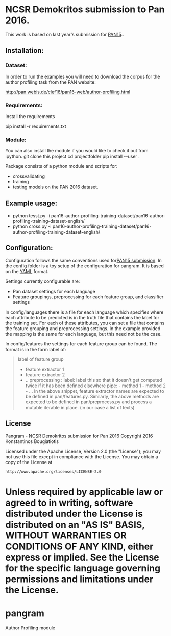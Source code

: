 # NCSR Demokritos submission to Pan 2016.
This work is  based on last year's submission for [PAN15](https://github.com/iit-Demokritos/pangram)..

## Installation:

### Dataset:
In order to run the examples you will need to download the corpus for the author profiling task
from the PAN website:

http://pan.webis.de/clef16/pan16-web/author-profiling.html

### Requirements:

Install the requirements 

pip install -r requirements.txt

### Module:

You can also install the module if you would like to check it out from ipython.
git clone this project
cd projectfolder
pip install --user .



Package consists of a python module and scripts for:
- crossvalidating
- training
- testing
models on the PAN 2016 dataset.

## Example usage:

- python tesst.py -i pan16-author-profiling-training-dataset/pan16-author-profiling-training-dataset-english/
- python cross.py -i pan16-author-profiling-training-dataset/pan16-author-profiling-training-dataset-english/


## Configuration:
Configuration follows the same conventions used for[PAN15 submission](https://github.com/iit-Demokritos/pangram).
In the config folder is a toy setup of the configuration for pangram. It is based on the
[YAML](http://yaml.org) format.

Settings currently configurable are:
- Pan dataset settings for each language
- Feature groupings, preprocessing for each feature group, and classifier settings

In config/languages there is a file for each language which specifies where each attribute
to be predicted is in the truth file that contains the label for the training set. For each
of these attributes, you can set a file that contains the feature grouping and preprocessing
settings. In the example provided the mapping is the same for each language, but this need
not be the case.

In config/features the settings for each feature group can be found. The format is in the form
label of:
> label of feature group
>  - feature extractor 1
>  - feature extractor 2
>  - ..
>  preprocessing :
>    label: label this so that it doesn't get computed twice if it has been defined elsewhere
>    pipe: 
>        - method 1
>        - method 2
>        - ...
In the above snippet, feature extractor names are expected to be defined in pan/features.py.
Similarly, the above methods are expected to be defined in pan/preprocess.py and process a mutable iterable in place. (in our case a list of texts)

## License
Pangram - NCSR Demokritos submission for Pan 2016
Copyright 2016 Konstantinos Bougiatiotis

Licensed under the Apache License, Version 2.0 (the "License");
you may not use this file except in compliance with the License.
You may obtain a copy of the License at

	http://www.apache.org/licenses/LICENSE-2.0

Unless required by applicable law or agreed to in writing, software
distributed under the License is distributed on an "AS IS" BASIS,
WITHOUT WARRANTIES OR CONDITIONS OF ANY KIND, either express or implied.
See the License for the specific language governing permissions and
limitations under the License.
=======
# pangram
Author Profiling module
